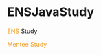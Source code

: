 # ENSJavaStudy
<p>
  <a href="http://ens.rinc.cf">ENS</a> Study
</p>
<p>
  <a>Mentee Study</a>
</p>
<style>
 a {
  color:#F09819;
  transition: .3s;
 }
</style>
